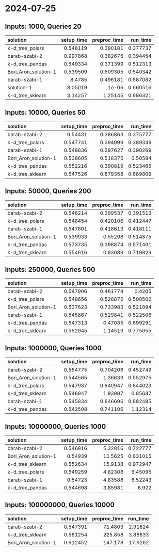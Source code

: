 # 2024-07-25

## Inputs: 1000, Queries 20

| solution             |   setup_time |   preproc_time |   run_time |
|:---------------------|-------------:|---------------:|-----------:|
| k-d_tree_polars      |     0.548119 |       0.390181 |   0.377737 |
| barab-szabi-2        |     0.997868 |       0.382675 |   0.394454 |
| k-d_tree_pandas      |     0.549334 |       0.371399 |   0.512313 |
| Bori_Aron_solution-1 |     0.539509 |       0.509305 |   0.540342 |
| barab-szabi-1        |     8.4785   |       0.496181 |   0.587082 |
| solution-1           |     8.05019  |       1e-06    |   0.660516 |
| k-d_tree_sklearn     |     3.14257  |       1.25145  |   0.686321 |

## Inputs: 10000, Queries 50

| solution             |   setup_time |   preproc_time |   run_time |
|:---------------------|-------------:|---------------:|-----------:|
| barab-szabi-2        |     0.54431  |       0.386863 |   0.375777 |
| k-d_tree_polars      |     0.547741 |       0.394999 |   0.389348 |
| barab-szabi-1        |     0.548836 |       0.397627 |   0.390269 |
| Bori_Aron_solution-1 |     0.538605 |       0.518375 |   0.50584  |
| k-d_tree_pandas      |     0.552216 |       0.390819 |   0.523465 |
| k-d_tree_sklearn     |     0.547526 |       0.879358 |   0.689809 |

## Inputs: 50000, Queries 200

| solution             |   setup_time |   preproc_time |   run_time |
|:---------------------|-------------:|---------------:|-----------:|
| barab-szabi-2        |     0.546214 |       0.399537 |   0.391513 |
| k-d_tree_polars      |     0.548454 |       0.420106 |   0.412447 |
| barab-szabi-1        |     0.547801 |       0.418613 |   0.418111 |
| Bori_Aron_solution-1 |     0.539933 |       0.55298  |   0.514875 |
| k-d_tree_pandas      |     0.573735 |       0.398874 |   0.571401 |
| k-d_tree_sklearn     |     0.554616 |       0.93089  |   0.719829 |

## Inputs: 250000, Queries 500

| solution             |   setup_time |   preproc_time |   run_time |
|:---------------------|-------------:|---------------:|-----------:|
| barab-szabi-2        |     0.547906 |       0.461774 |   0.4205   |
| k-d_tree_polars      |     0.548656 |       0.528872 |   0.508502 |
| Bori_Aron_solution-1 |     0.537623 |       0.733983 |   0.521894 |
| barab-szabi-1        |     0.545867 |       0.529841 |   0.522506 |
| k-d_tree_pandas      |     0.547313 |       0.47035  |   0.699291 |
| k-d_tree_sklearn     |     0.552945 |       1.14519  |   0.775055 |

## Inputs: 1000000, Queries 1000

| solution             |   setup_time |   preproc_time |   run_time |
|:---------------------|-------------:|---------------:|-----------:|
| barab-szabi-2        |     0.554775 |       0.704206 |   0.452749 |
| Bori_Aron_solution-1 |     0.544565 |       1.36639  |   0.552975 |
| k-d_tree_polars      |     0.547937 |       0.840947 |   0.844023 |
| k-d_tree_sklearn     |     0.546947 |       1.93987  |   0.85687  |
| barab-szabi-1        |     0.545834 |       0.846696 |   0.882485 |
| k-d_tree_pandas      |     0.542508 |       0.741106 |   1.12314  |

## Inputs: 10000000, Queries 1000

| solution             |   setup_time |   preproc_time |   run_time |
|:---------------------|-------------:|---------------:|-----------:|
| barab-szabi-2        |     0.546916 |        5.32816 |   0.722777 |
| Bori_Aron_solution-1 |     0.54939  |       10.5625  |   0.831015 |
| k-d_tree_sklearn     |     0.552634 |       15.9138  |   0.972947 |
| k-d_tree_polars      |     0.549259 |        4.82308 |   6.45095  |
| barab-szabi-1        |     0.54723  |        4.83588 |   6.52243  |
| k-d_tree_pandas      |     0.544698 |        3.85981 |   6.922    |

## Inputs: 100000000, Queries 10000

| solution             |   setup_time |   preproc_time |   run_time |
|:---------------------|-------------:|---------------:|-----------:|
| barab-szabi-2        |     0.547391 |        71.4803 |    2.91624 |
| k-d_tree_sklearn     |     0.581254 |       225.858  |    3.88833 |
| Bori_Aron_solution-1 |     0.612452 |       147.178  |   17.9262  |